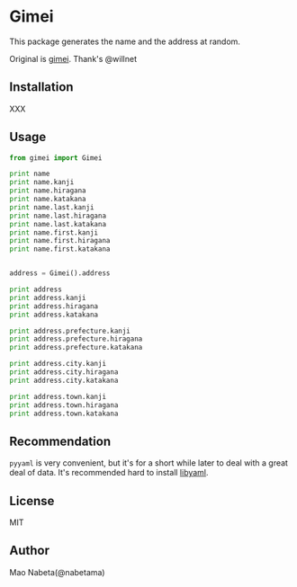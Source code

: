 # Gimei

This package generates the name and the address at random.

Original is [gimei](https://github.com/willnet/gimei).
Thank's @willnet

## Installation
XXX

## Usage

```python
from gimei import Gimei

print name
print name.kanji
print name.hiragana
print name.katakana
print name.last.kanji
print name.last.hiragana
print name.last.katakana
print name.first.kanji
print name.first.hiragana
print name.first.katakana


address = Gimei().address

print address
print address.kanji
print address.hiragana
print address.katakana

print address.prefecture.kanji
print address.prefecture.hiragana
print address.prefecture.katakana

print address.city.kanji
print address.city.hiragana
print address.city.katakana

print address.town.kanji
print address.town.hiragana
print address.town.katakana
```

## Recommendation

`pyyaml` is very convenient, 
but it's for a short while later to deal with a great deal of data.
It's recommended hard to install [libyaml](http://pyyaml.org/wiki/LibYAML).

## License
MIT

## Author
Mao Nabeta(@nabetama)
